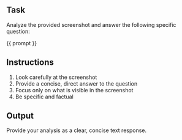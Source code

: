 ## Task

Analyze the provided screenshot and answer the following specific question:

{{ prompt }}

## Instructions

1. Look carefully at the screenshot
2. Provide a concise, direct answer to the question
3. Focus only on what is visible in the screenshot
4. Be specific and factual

## Output

Provide your analysis as a clear, concise text response.
